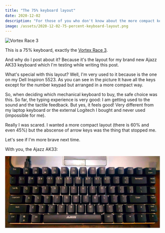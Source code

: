 ```yaml
---
title: "The 75% keyboard layout"
date: 2020-12-02
description: "For those of you who don't know about the more compact keyboard layouts that exists out there"
image: /assets/2020-12-02-75-percent-keyboard-layout.png
---
```

![Vortex Race 3](https://i.redd.it/w4hr8572jcq01.jpg)

This is a 75% keyboard, exactly the [Vortex Race 3](https://mechanicalkeyboards.com/shop/index.php?l=product_detail&p=3917).

And why do I post about it? Because it's the layout for my brand new Ajazz AK33
keyboard which I'm testing while writing this post. 

What's special with this layout? Well, I'm very used to it because is the one on
my Dell Inspiron 5523. As you can see in the picture It have all the keys except 
for the number keypad but arranged in a more compact way.

So, when deciding which mechanical keyboard to buy, the safe choice was this. So far, the typing experience is very good: I am getting used to the sound and the tactile feedback. But yes, it feels good! Very different from my laptop keyboard or the external Logitech I bought and never used (impossible for me).

Really I was scared. I wanted a more compact layout (there is 60% and even 45%)
but the abscense of arrow keys was the thing that stopped me. 

Let's see if I'm more brave next time.

With you, the Ajazz AK33:

![My Ajazz AK33 keyboard](/assets/ajazz-ak33.jpg)
